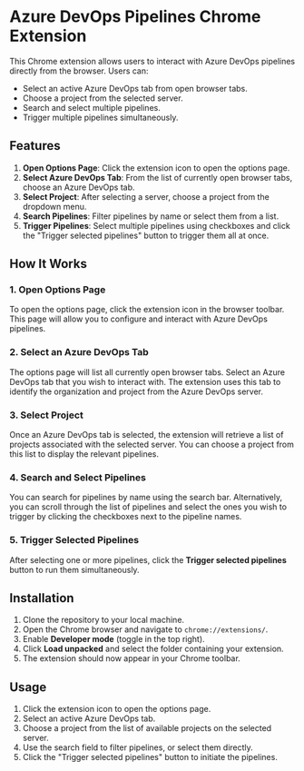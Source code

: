 # Azure DevOps Pipelines Chrome Extension

This Chrome extension allows users to interact with Azure DevOps pipelines directly from the browser. Users can:

- Select an active Azure DevOps tab from open browser tabs.
- Choose a project from the selected server.
- Search and select multiple pipelines.
- Trigger multiple pipelines simultaneously.

## Features

1. **Open Options Page**: Click the extension icon to open the options page.
2. **Select Azure DevOps Tab**: From the list of currently open browser tabs, choose an Azure DevOps tab.
3. **Select Project**: After selecting a server, choose a project from the dropdown menu.
4. **Search Pipelines**: Filter pipelines by name or select them from a list.
5. **Trigger Pipelines**: Select multiple pipelines using checkboxes and click the "Trigger selected pipelines" button to trigger them all at once.

## How It Works

### 1. **Open Options Page**

To open the options page, click the extension icon in the browser toolbar. This page will allow you to configure and interact with Azure DevOps pipelines.

### 2. **Select an Azure DevOps Tab**

The options page will list all currently open browser tabs. Select an Azure DevOps tab that you wish to interact with. The extension uses this tab to identify the organization and project from the Azure DevOps server.

### 3. **Select Project**

Once an Azure DevOps tab is selected, the extension will retrieve a list of projects associated with the selected server. You can choose a project from this list to display the relevant pipelines.

### 4. **Search and Select Pipelines**

You can search for pipelines by name using the search bar. Alternatively, you can scroll through the list of pipelines and select the ones you wish to trigger by clicking the checkboxes next to the pipeline names.

### 5. **Trigger Selected Pipelines**

After selecting one or more pipelines, click the **Trigger selected pipelines** button to run them simultaneously.

## Installation

1. Clone the repository to your local machine.
2. Open the Chrome browser and navigate to `chrome://extensions/`.
3. Enable **Developer mode** (toggle in the top right).
4. Click **Load unpacked** and select the folder containing your extension.
5. The extension should now appear in your Chrome toolbar.

## Usage

1. Click the extension icon to open the options page.
2. Select an active Azure DevOps tab.
3. Choose a project from the list of available projects on the selected server.
4. Use the search field to filter pipelines, or select them directly.
5. Click the "Trigger selected pipelines" button to initiate the pipelines.
